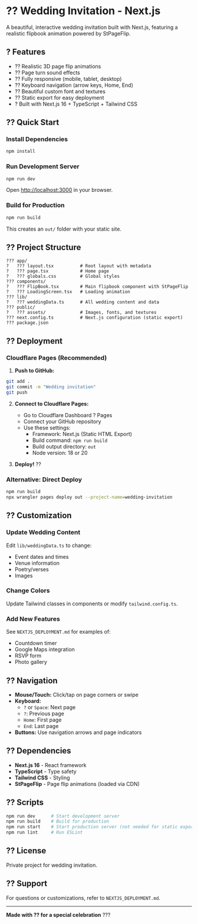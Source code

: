 # ?? Wedding Invitation - Next.js

A beautiful, interactive wedding invitation built with Next.js, featuring a realistic flipbook animation powered by StPageFlip.

## ? Features

- ?? Realistic 3D page flip animations
- ?? Page turn sound effects
- ?? Fully responsive (mobile, tablet, desktop)
- ?? Keyboard navigation (arrow keys, Home, End)
- ?? Beautiful custom font and textures
- ?? Static export for easy deployment
- ? Built with Next.js 16 + TypeScript + Tailwind CSS

## ?? Quick Start

### Install Dependencies

```bash
npm install
```

### Run Development Server

```bash
npm run dev
```

Open [http://localhost:3000](http://localhost:3000) in your browser.

### Build for Production

```bash
npm run build
```

This creates an `out/` folder with your static site.

## ?? Project Structure

```
??? app/
?   ??? layout.tsx          # Root layout with metadata
?   ??? page.tsx            # Home page
?   ??? globals.css         # Global styles
??? components/
?   ??? FlipBook.tsx        # Main flipbook component with StPageFlip
?   ??? LoadingScreen.tsx   # Loading animation
??? lib/
?   ??? weddingData.ts      # All wedding content and data
??? public/
?   ??? assets/             # Images, fonts, and textures
??? next.config.ts          # Next.js configuration (static export)
??? package.json
```

## ?? Deployment

### Cloudflare Pages (Recommended)

1. **Push to GitHub:**
```bash
git add .
git commit -m "Wedding invitation"
git push
```

2. **Connect to Cloudflare Pages:**
   - Go to Cloudflare Dashboard ? Pages
   - Connect your GitHub repository
   - Use these settings:
     - Framework: Next.js (Static HTML Export)
     - Build command: `npm run build`
     - Build output directory: `out`
     - Node version: 18 or 20

3. **Deploy!** ??

### Alternative: Direct Deploy

```bash
npm run build
npx wrangler pages deploy out --project-name=wedding-invitation
```

## ?? Customization

### Update Wedding Content

Edit `lib/weddingData.ts` to change:
- Event dates and times
- Venue information
- Poetry/verses
- Images

### Change Colors

Update Tailwind classes in components or modify `tailwind.config.ts`.

### Add New Features

See `NEXTJS_DEPLOYMENT.md` for examples of:
- Countdown timer
- Google Maps integration
- RSVP form
- Photo gallery

## ?? Navigation

- **Mouse/Touch:** Click/tap on page corners or swipe
- **Keyboard:**
  - `?` or `Space`: Next page
  - `?`: Previous page
  - `Home`: First page
  - `End`: Last page
- **Buttons:** Use navigation arrows and page indicators

## ?? Dependencies

- **Next.js 16** - React framework
- **TypeScript** - Type safety
- **Tailwind CSS** - Styling
- **StPageFlip** - Page flip animations (loaded via CDN)

## ?? Scripts

```bash
npm run dev      # Start development server
npm run build    # Build for production
npm run start    # Start production server (not needed for static export)
npm run lint     # Run ESLint
```

## ?? License

Private project for wedding invitation.

## ?? Support

For questions or customizations, refer to `NEXTJS_DEPLOYMENT.md`.

---

**Made with ?? for a special celebration** ???
